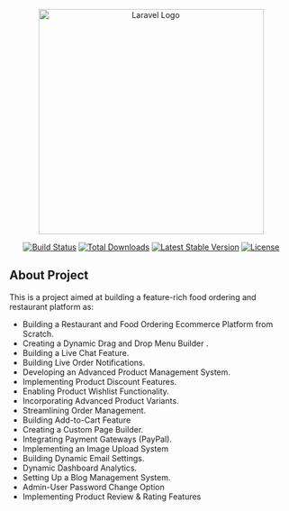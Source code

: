 <p align="center"><a href="https://laravel.com" target="_blank"><img src="https://raw.githubusercontent.com/laravel/art/master/logo-lockup/5%20SVG/2%20CMYK/1%20Full%20Color/laravel-logolockup-cmyk-red.svg" width="400" alt="Laravel Logo"></a></p>

<p align="center">
<a href="https://github.com/laravel/framework/actions"><img src="https://github.com/laravel/framework/workflows/tests/badge.svg" alt="Build Status"></a>
<a href="https://packagist.org/packages/laravel/framework"><img src="https://img.shields.io/packagist/dt/laravel/framework" alt="Total Downloads"></a>
<a href="https://packagist.org/packages/laravel/framework"><img src="https://img.shields.io/packagist/v/laravel/framework" alt="Latest Stable Version"></a>
<a href="https://packagist.org/packages/laravel/framework"><img src="https://img.shields.io/packagist/l/laravel/framework" alt="License"></a>
</p>

## About Project

This is a project aimed at building a feature-rich food ordering and restaurant platform as:

- Building a Restaurant and Food Ordering Ecommerce Platform from Scratch.
- Creating a Dynamic Drag and Drop Menu Builder .
- Building a Live Chat Feature.
- Building Live Order Notifications.
- Developing an Advanced Product Management System.
- Implementing Product Discount Features.
- Enabling Product Wishlist Functionality.
- Incorporating Advanced Product Variants.
- Streamlining Order Management.
- Building Add-to-Cart Feature
- Creating a Custom Page Builder.
- Integrating Payment Gateways (PayPal).
- Implementing an Image Upload System
- Building Dynamic Email Settings.
- Dynamic Dashboard Analytics.
- Setting Up a Blog Management System.
- Admin-User Password Change Option
- Implementing Product Review & Rating Features

